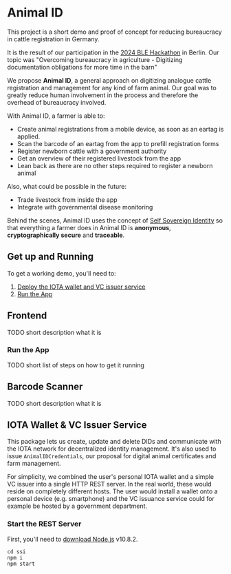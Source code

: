 # Animal ID

This project is a short demo and proof of concept for reducing bureaucracy in cattle registration in Germany.

It is the result of our participation in the [2024 BLE Hackathon](https://www.ble.de/DE/Projektfoerderung/Foerderungen-Auftraege/Digitalisierung/Veranstaltungen/EF-Konferenz_2024/Hackathon.html) in Berlin.
Our topic was "Overcoming bureaucracy in agriculture - Digitizing documentation obligations for more time in the barn"

We propose **Animal ID**, a general approach on digitizing analogue cattle registration and management for any kind of farm animal.
Our goal was to greatly reduce human involvement in the process and therefore the overhead of bureaucracy involved.

With Animal ID, a farmer is able to:

- Create animal registrations from a mobile device, as soon as an eartag is applied.
- Scan the barcode of an eartag from the app to prefill registration forms
- Register newborn cattle with a government authority
- Get an overview of their registered livestock from the app
- Lean back as there are no other steps required to register a newborn animal

Also, what could be possible in the future:

- Trade livestock from inside the app
- Integrate with governmental disease monitoring

Behind the scenes, Animal ID uses the concept of [Self Sovereign Identity](https://en.wikipedia.org/wiki/Self-sovereign_identity) so that everything a farmer does in Animal ID is **anonymous**, **cryptographically secure** and **traceable**.

## Get up and Running

To get a working demo, you'll need to:

1. [Deploy the IOTA wallet and VC issuer service](#start-the-rest-server)
2. [Run the App](#run-the-app)

## Frontend

TODO short description what it is

### Run the App

TODO short list of steps on how to get it running

## Barcode Scanner

TODO short description what it is

## IOTA Wallet & VC Issuer Service

This package lets us create, update and delete DIDs and communicate with the IOTA network for decentralized identity management.
It's also used to issue `AnimalIDCredentials`, our proposal for digital animal certificates and farm management.

For simplicity, we combined the user's personal IOTA wallet and a simple VC issuer into a single HTTP REST server.
In the real world, these would reside on completely different hosts. The user would install a wallet onto a personal device (e.g. smartphone) and the VC issuance service could for example be hosted by a government department.

### Start the REST Server

First, you'll need to [download Node.js](https://nodejs.org/en/download/package-manager) v10.8.2.

```shell
cd ssi
npm i
npm start
```
